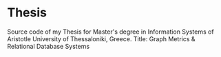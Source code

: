 # Thesis
Source code of my Thesis for Master's degree in Information Systems of Aristotle University of Thessaloniki, Greece.
Title: Graph Metrics & Relational Database Systems
